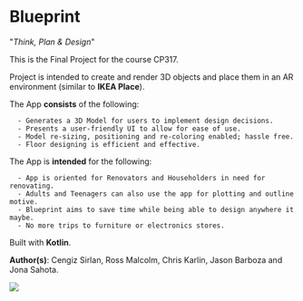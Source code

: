 # Blueprint
"*Think, Plan & Design*"

This is the Final Project for the course CP317. 

Project is intended to create and render 3D objects and place them in an AR environment (similar to **IKEA Place**).

The App **consists** of the following:
```
  - Generates a 3D Model for users to implement design decisions.
  - Presents a user-friendly UI to allow for ease of use.
  - Model re-sizing, positioning and re-coloring enabled; hassle free.
  - Floor designing is efficient and effective.
```
The App is **intended** for the following:
```
  - App is oriented for Renovators and Householders in need for renovating.
  - Adults and Teenagers can also use the app for plotting and outline motive.
  - Blueprint aims to save time while being able to design anywhere it maybe.
  - No more trips to furniture or electronics stores.
```

Built with **Kotlin**.


**Author(s)**: Cengiz Sirlan, Ross Malcolm, Chris Karlin, Jason Barboza and Jona Sahota.

![](https://i.gyazo.com/98d5aa658a600ffa9167b343489fa72a.png)
